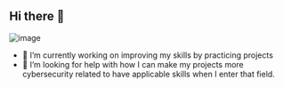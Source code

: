 ## Hi there 👋
![image](https://github.com/user-attachments/assets/42e2f1ea-7c25-4ec4-9e41-4abb1d55197e)

- 🔭 I’m currently working on improving my skills by practicing projects
- 🤔 I’m looking for help with how I can make my projects more cybersecurity related to have applicable skills when I enter that field.

<!--
**koriol/koriol** is a ✨ _special_ ✨ repository because its `README.md` (this file) appears on your GitHub profile.

Here are some ideas to get you started:

- 🔭 I’m currently working on ...
- 🌱 I’m currently learning ...
- 👯 I’m looking to collaborate on ...
- 🤔 I’m looking for help with ...
- 💬 Ask me about ...
- 📫 How to reach me: ...
- 😄 Pronouns: ...
- ⚡ Fun fact: ...
-->
